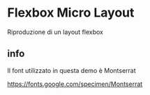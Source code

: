 # Flexbox Micro Layout

Riproduzione di un layout flexbox

## info

Il font utilizzato in questa demo è Montserrat

https://fonts.google.com/specimen/Montserrat
